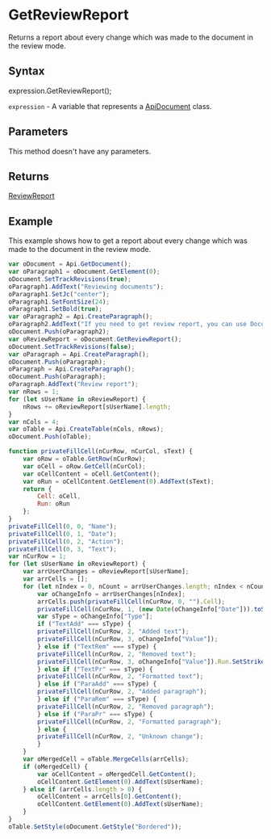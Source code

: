 # GetReviewReport

Returns a report about every change which was made to the document in the review mode.

## Syntax

expression.GetReviewReport();

`expression` - A variable that represents a [ApiDocument](../ApiDocument.md) class.

## Parameters

This method doesn't have any parameters.

## Returns

[ReviewReport](../../Enumeration/ReviewReport.md)

## Example

This example shows how to get a report about every change which was made to the document in the review mode.

```javascript
var oDocument = Api.GetDocument();
var oParagraph1 = oDocument.GetElement(0);
oDocument.SetTrackRevisions(true);
oParagraph1.AddText("Reviewing documents");
oParagraph1.SetJc("center");
oParagraph1.SetFontSize(24);
oParagraph1.SetBold(true);
var oParagraph2 = Api.CreateParagraph();
oParagraph2.AddText("If you need to get review report, you can use Document Builder. The steps below will show how to do it.");
oDocument.Push(oParagraph2);
var oReviewReport = oDocument.GetReviewReport();
oDocument.SetTrackRevisions(false);
var oParagraph = Api.CreateParagraph();
oDocument.Push(oParagraph);
oParagraph = Api.CreateParagraph();
oDocument.Push(oParagraph);
oParagraph.AddText("Review report");
var nRows = 1;
for (let sUserName in oReviewReport) {
	nRows += oReviewReport[sUserName].length;
}
var nCols = 4;
var oTable = Api.CreateTable(nCols, nRows);
oDocument.Push(oTable);

function privateFillCell(nCurRow, nCurCol, sText) {
	var oRow = oTable.GetRow(nCurRow);
	var oCell = oRow.GetCell(nCurCol);
	var oCellContent = oCell.GetContent();
	var oRun = oCellContent.GetElement(0).AddText(sText);
	return {
		Cell: oCell,
		Run: oRun
	};
}
privateFillCell(0, 0, "Name");
privateFillCell(0, 1, "Date");
privateFillCell(0, 2, "Action");
privateFillCell(0, 3, "Text");
var nCurRow = 1;
for (let sUserName in oReviewReport) {
	var arrUserChanges = oReviewReport[sUserName];
	var arrCells = [];
	for (let nIndex = 0, nCount = arrUserChanges.length; nIndex < nCount; ++nIndex, ++nCurRow) {
		var oChangeInfo = arrUserChanges[nIndex];
		arrCells.push(privateFillCell(nCurRow, 0, "").Cell);
		privateFillCell(nCurRow, 1, (new Date(oChangeInfo["Date"])).toString());
		var sType = oChangeInfo["Type"];
		if ("TextAdd" === sType) {
		privateFillCell(nCurRow, 2, "Added text");
		privateFillCell(nCurRow, 3, oChangeInfo["Value"]);
		} else if ("TextRem" === sType) {
		privateFillCell(nCurRow, 2, "Removed text");
		privateFillCell(nCurRow, 3, oChangeInfo["Value"]).Run.SetStrikeout(true);
		} else if ("TextPr" === sType) {
		privateFillCell(nCurRow, 2, "Formatted text");
		} else if ("ParaAdd" === sType) {
		privateFillCell(nCurRow, 2, "Added paragraph");
		} else if ("ParaRem" === sType) {
		privateFillCell(nCurRow, 2, "Removed paragraph");
		} else if ("ParaPr" === sType) {
		privateFillCell(nCurRow, 2, "Formatted paragraph");
		} else {
		privateFillCell(nCurRow, 2, "Unknown change");
		}
	}
	var oMergedCell = oTable.MergeCells(arrCells);
	if (oMergedCell) {
		var oCellContent = oMergedCell.GetContent();
		oCellContent.GetElement(0).AddText(sUserName);
	} else if (arrCells.length > 0) {
		oCellContent = arrCells[0].GetContent();
		oCellContent.GetElement(0).AddText(sUserName);
	}
}
oTable.SetStyle(oDocument.GetStyle("Bordered"));
```
